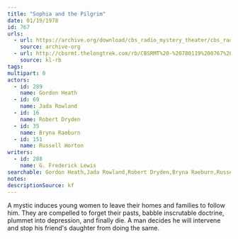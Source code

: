 ```yaml
---
title: "Sophia and the Pilgrim"
date: 01/19/1978
id: 767
urls: 
  - url: https://archive.org/download/cbs_radio_mystery_theater/cbs_radio_mystery_theater-0751-0800.zip/cbs_radio_mystery_theater-0751-0800%2Fcbsrmt_0767_sophia_and_the_pilgrim.mp3
    source: archive-org
  - url: http://cbsrmt.thelongtrek.com/rb/CBSRMT%20-%20780119%200767%20Sophia%20and%20the%20Pligrim_WLNH-FM_rb.mp3
    source: kl-rb
tags: 
multipart: 0
actors:  
  - id: 289
    name: Gordon Heath  
  - id: 69
    name: Jada Rowland  
  - id: 16
    name: Robert Dryden  
  - id: 35
    name: Bryna Raeburn  
  - id: 151
    name: Russell Horton
writers:  
  - id: 288
    name: G. Frederick Lewis
searchable: Gordon Heath,Jada Rowland,Robert Dryden,Bryna Raeburn,Russell Horton G. Frederick Lewis
notes: 
descriptionSource: kf
---
```

A mystic induces young women to leave their homes and families to follow him. They are compelled to forget their pasts, babble inscrutable doctrine, plummet into depression, and finally die. A man decides he will intervene and stop his friend's daughter from doing the same.